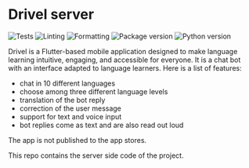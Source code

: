 # Drivel server

![Tests](https://github.com/joellidin/drivel-server/actions/workflows/test.yml/badge.svg)
![Linting](https://github.com/joellidin/drivel-server/actions/workflows/lint.yml/badge.svg)
![Formatting](https://github.com/joellidin/drivel-server/actions/workflows/code_fmt.yml/badge.svg)
![Package version](https://img.shields.io/badge/version-v0.1.0-blue)
![Python version](https://img.shields.io/badge/python-3.12-blue)

Drivel is a Flutter-based mobile application designed to make language learning
intuitive, engaging, and accessible for everyone. It is a chat bot with an
interface adapted to language learners. Here is a list of features:

- chat in 10 different languages
- choose among three different language levels
- translation of the bot reply
- correction of the user message
- support for text and voice input
- bot replies come as text and are also read out loud

The app is not published to the app stores.

This repo contains the server side code of the project.
